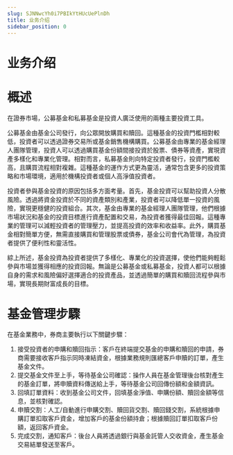 ```yaml
---
slug: SJNNwcYh0i7PBIkYtHUcUePlnDh
title: 业务介绍
sidebar_position: 0
---
```



# 业务介绍


# 概述


在證券市場，公募基金和私募基金是投資人廣泛使用的兩種主要投資工具。


公募基金由基金公司發行，向公眾開放購買和贖回。這種基金的投資門檻相對較低，投資者可以透過證券交易所或基金銷售機構購買。公募基金由專業的基金經理人團隊管理，投資人可以透過購買基金份額間接投資於股票、債券等資產，實現資產多樣化和專業化管理。相對而言，私募基金則向特定投資者發行，投資門檻較高，且購買流程相對複雜。這種基金的運作方式更為靈活，通常包含更多的投資策略和市場環境，適用於機構投資者或個人高淨值投資者。


投資者參與基金投資的原因包括多方面考量。首先，基金投資可以幫助投資人分散風險。透過將資金投資於不同的資產類別和產業，投資者可以降低單一投資的風險，實現更穩健的投資組合。其次，基金由專業的基金經理人團隊管理，他們根據市場狀況和基金的投資目標進行資產配置和交易，為投資者獲得最佳回報。這種專業的管理可以減輕投資者的管理壓力，並提高投資的效率和收益率。此外，購買基金相對簡單方便，無需直接購買和管理股票或債券，基金公司會代為管理，為投資者提供了便利性和靈活性。


綜上所述，基金投資為投資者提供了多樣化、專業化的投資選擇，使他們能夠輕鬆參與市場並獲得相應的投資回報。無論是公募基金或私募基金，投資人都可以根據自身的需求和風險偏好選擇適合的投資產品，並透過簡單的購買和贖回流程參與市場，實現長期財富成長的目標。


# 基金管理步驟


在基金業務中，券商主要執行以下關鍵步驟：

1. 接受投資者的申購和贖回指示：客戶在終端提交基金的申購和贖回的申請，券商需要接收客戶指示同時凍結資金，根據業務規則匯總客戶申贖的訂單，產生基金文件。
2. 提交基金文件至上手，等待基金公司確認：操作人員在基金管理後台核對產生的基金訂單，將申贖資料傳送給上手，等待基金公司回傳份額和金額資訊。
3. 回填訂單資料：收到基金公司文件，回填基金淨值、申購份額、贖回金額等信息，並核對確認。
4. 申贖交割：人工/自動進行申購交割、贖回貨交割、贖回錢交割，系統根據申購訂單扣取客戶資金，增加客戶的基金份額持倉；根據贖回訂單扣取客戶份額，返回客戶資金。
5. 完成交割，通知客戶：後台人員將透過銀行與基金託管人交收資金，產生基金交易結單發送至客戶。
